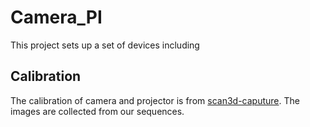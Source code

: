 # Camera_PI

This project sets up a set of devices including

## Calibration

The calibration of camera and projector is from [scan3d-caputure](http://mesh.brown.edu/calibration/software.html). The images are collected from our sequences.
